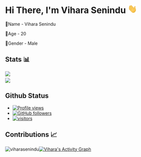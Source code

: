 <h1>Hi There, I'm Vihara Senindu <img src="https://raw.githubusercontent.com/ABSphreak/ABSphreak/master/gifs/Hi.gif" width="30px"></h1>

  
🔹Name - Vihara Senindu

🔹Age - 20

🔹Gender - Male

<h2>Stats 📊</h2>
<div align="left"><img src="https://github-profile-trophy.vercel.app/?username=viharasenindu&theme=dracula&count_private=true"></div>
<img align="center" src="https://github-readme-stats.vercel.app/api?username=viharasenindu&show_icons=true&hide_border=true&theme=tokyonight">

<h2>Github Status
</h2>

- [![Profile views](https://gpvc.arturio.dev/viharasenindu)](https://github.com/viharasenindu)
- [![GitHub followers](https://img.shields.io/github/followers/ViharSenindu.svg?style=social&label=Follow&maxAge=2592000)](https://github.com/viharasenindu?tab=followers)
- [![visitors](https://visitor-badge.glitch.me/badge?page_id=viharasenindu)](https://github.com/viharasenindu)

<h2>Contributions 📈</h2>
<p><img align="left" src="https://github-readme-streak-stats.herokuapp.com/?user=viharasenindu" alt="viharasenindu"></p>

<a href="https://github.com/viharasenindu"><img alt="Vihara's Activity Graph" src="https://activity-graph.herokuapp.com/graph?username=viharasenindu&bg_color=1F222E&color=F8D866&line=F85D7F&point=FFFFFF&hide_border=true" /></a>

